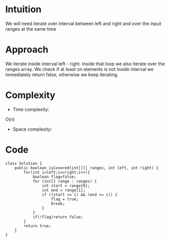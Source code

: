 # Intuition
<!-- Describe your first thoughts on how to solve this problem. -->
We will need iterate over interval between left and right and over the input ranges at the same time
# Approach
<!-- Describe your approach to solving the problem. -->
We iterate inside interval left - right. Inside that loop we also iterate over the ranges array. We check if at least on elements is not inside interval we immediately return false, otherwise we keep iterating.
# Complexity
- Time complexity:
<!-- Add your time complexity here, e.g. $$O(n)$$ -->
O(n)
- Space complexity:
<!-- Add your space complexity here, e.g. $$O(n)$$ -->

# Code
```
class Solution {
    public boolean isCovered(int[][] ranges, int left, int right) {
        for(int i=left;i<=right;i++){
            boolean flag=false;
            for (int[] range : ranges) {
                int start = range[0];
                int end = range[1];
                if ((start <= i) && (end >= i)) {
                    flag = true;
                    break;
                }
            }
            if(!flag)return false;
        }
        return true;
    }
}
```
